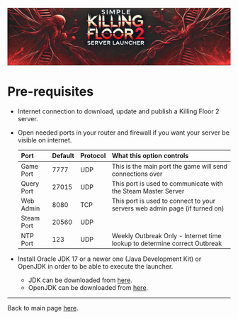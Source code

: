 ![Logo](images/kf2banner.png)

# Pre-requisites
- Internet connection to download, update and publish a Killing Floor 2 server.
- Open needed ports in your router and firewall if you want your server be visible on internet.

  | Port        | Default  | Protocol  | What this option controls                                                   |
  |-------------|----------|-----------|-----------------------------------------------------------------------------|
  | Game Port   | 7777     | UDP       | This is the main port the game will send connections over                   |
  | Query Port  | 27015    | UDP       | This port is used to communicate with the Steam Master Server               |
  | Web Admin   | 8080     | TCP       | This port is used to connect to your servers web admin page (if turned on)  |
  | Steam Port  | 20560    | UDP       |                                                                             |
  | NTP Port    | 123      | UDP       | Weekly Outbreak Only - Internet time lookup to determine correct Outbreak   |

- Install Oracle JDK 17 or a newer one (Java Development Kit) or OpenJDK in order to be able to execute the launcher.
  - JDK can be downloaded from [here](https://www.oracle.com/java/technologies/downloads/).
  - OpenJDK can be downloaded from [here](https://openjdk.java.net/).

---
Back to main page [here](../README.md).